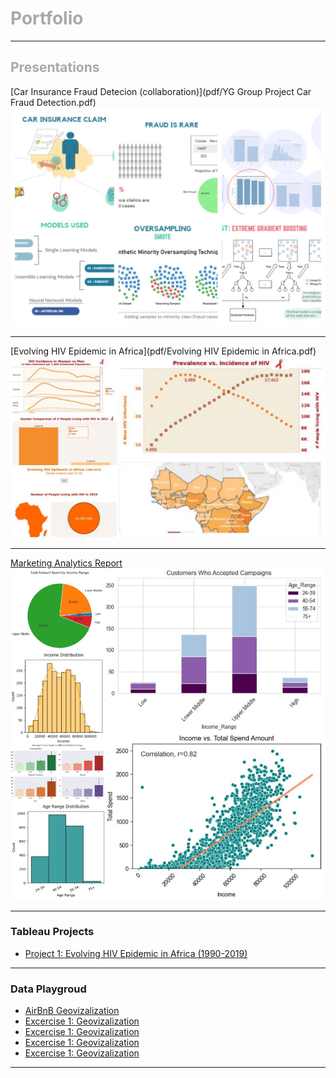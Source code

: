 <h1 style="color:darkgray;">Portfolio</h1>

---

<h2 style="color:darkgray;">Presentations</h2>

[Car Insurance Fraud Detecion (collaboration)](pdf/YG Group Project Car Fraud Detection.pdf)
<img src="images/car_fraud_project.jpg?raw=true"/>

---
[Evolving HIV Epidemic in Africa](pdf/Evolving HIV Epidemic in Africa.pdf)
<img src="images/hiv_project.png?raw=true"/>

---
[Marketing Analytics Report](pdf/YG_Marketing_Data.pdf)
<img src="images/marketing_project.png?raw=true"/>

---

### Tableau Projects

- [Project 1: Evolving HIV Epidemic in Africa (1990-2019)](https://public.tableau.com/app/profile/yana.gilichinskaya/viz/YG_HIV_Tableau_Project/TheStory)


---

### Data Playgroud

- [AirBnB Geovizalization](pdf/airbnb-geovis-activities.pdf)
- [Excercise 1: Geovizalization](https://public.tableau.com/app/profile/yana.gilichinskaya/viz/YG_HIV_Tableau_Project/TheStory)
- [Excercise 1: Geovizalization](https://public.tableau.com/app/profile/yana.gilichinskaya/viz/YG_HIV_Tableau_Project/TheStory)
- [Excercise 1: Geovizalization](https://public.tableau.com/app/profile/yana.gilichinskaya/viz/YG_HIV_Tableau_Project/TheStory)
- [Excercise 1: Geovizalization](https://public.tableau.com/app/profile/yana.gilichinskaya/viz/YG_HIV_Tableau_Project/TheStory)



---

<!-- Remove above link if you don't want to attibute -->
